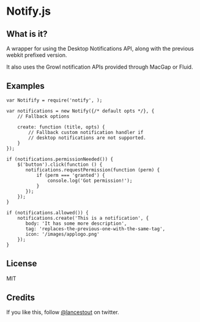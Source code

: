 # Notify.js

## What is it?

A wrapper for using the Desktop Notifications API, along with the previous webkit prefixed version.

It also uses the Growl notification APIs provided through MacGap or Fluid.

## Examples

    var Notifify = require('notify', );

    var notifications = new Notify({/* default opts */}, {
        // Fallback options

        create: function (title, opts) {
            // Fallback custom notification handler if
            // desktop notifications are not supported.
        }
    });

    if (notifications.permissionNeeded()) {
        $('button').click(function () {
           notifications.requestPermission(function (perm) {
               if (perm === 'granted') {
                   console.log('Got permission!');
               }
           });
        });
    }

    if (notifications.allowed()) {
        notifications.create('This is a notification', {
           body: 'It has some more description',
           tag: 'replaces-the-previous-one-with-the-same-tag',
           icon: '/images/applogo.png'
        });
    }


## License

MIT

## Credits

If you like this, follow [@lancestout](http://twitter.com/lancestout) on twitter.
